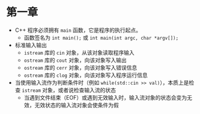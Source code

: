 # 第一章

- C++ 程序必须拥有 `main` 函数，它是程序的执行起点。
    - 函数签名为 `int main();` 或 `int main(int argc, char *argv[]);`
- 标准输入输出
    - `istream` 库的 `cin` 对象，从该对象读取程序输入
    - `ostream` 库的 `cout` 对象，向该对象写入输出
    - `ostream` 库的 `cerr` 对象，向该对象写入错误信息
    - `ostream` 库的 `clog` 对象，向该对象写入程序运行信息
- 当使用输入流作为判断条件时（例如 `while(std::cin >> val)`），本质上是检查 `istream` 对象，或者说检查输入流的状态
    - 当遇到文件结束（EOF）或遇到无效输入时，输入流对象的状态会变为无效，无效状态的输入流对象会使条件为假